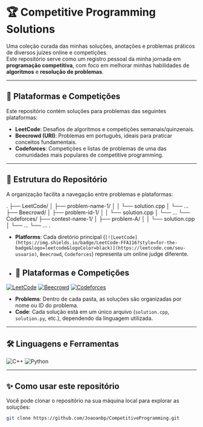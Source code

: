 # 🏆 Competitive Programming Solutions

Uma coleção curada das minhas soluções, anotações e problemas práticos de diversos juízes online e competições.  
Este repositório serve como um registro pessoal da minha jornada em **programação competitiva**, com foco em melhorar minhas habilidades de **algoritmos** e **resolução de problemas**.

---

## 🚀 Plataformas e Competições

Este repositório contém soluções para problemas das seguintes plataformas:

- **LeetCode**: Desafios de algoritmos e competições semanais/quinzenais.  
- **Beecrowd (URI)**: Problemas em português, ideais para praticar conceitos fundamentais.  
- **Codeforces**: Competições e listas de problemas de uma das comunidades mais populares de competitive programming.  

---

## 📁 Estrutura do Repositório

A organização facilita a navegação entre problemas e plataformas:

.
├── LeetCode/
│ ├── problem-name-1/
│ │ └── solution.cpp
│ └── ...
├── Beecrowd/
│ ├── problem-id-1/
│ │ └── solution.cpp
│ └── ...
└── Codeforces/
├── contest-name-1/
│ ├── problem-A/
│ │ └── solution.cpp
│ └── ...
└── ...
.

- **Platforms**: Cada diretório principal (`[![LeetCode](https://img.shields.io/badge/LeetCode-FFA116?style=for-the-badge&logo=leetcode&logoColor=black)](https://leetcode.com/seu-usuario)`, `Beecrowd`, `Codeforces`) representa um online judge diferente.
- ## 🚀 Plataformas e Competições

[![LeetCode](https://img.shields.io/badge/LeetCode-FFA116?style=for-the-badge&logo=leetcode&logoColor=black)](https://leetcode.com/seu-usuario)
[![Beecrowd](https://img.shields.io/badge/Beecrowd-2E7D32?style=for-the-badge&logo=academia&logoColor=white)](https://www.beecrowd.com.br/judge/pt/profile/SEU_ID)
[![Codeforces](https://img.shields.io/badge/Codeforces-1F8ACB?style=for-the-badge&logo=codeforces&logoColor=white)](https://codeforces.com/profile/seu-usuario)

- **Problems**: Dentro de cada pasta, as soluções são organizadas por nome ou ID do problema.  
- **Code**: Cada solução está em um único arquivo (`solution.cpp`, `solution.py`, etc.), dependendo da linguagem utilizada.  

---

## 🛠️ Linguagens e Ferramentas

![C++](https://img.shields.io/badge/C++-00599C?style=for-the-badge&logo=c%2b%2b&logoColor=white)
![Python](https://img.shields.io/badge/Python-3776AB?style=for-the-badge&logo=python&logoColor=white)


---

## ✨ Como usar este repositório

Você pode clonar o repositório na sua máquina local para explorar as soluções:

```bash
git clone https://github.com/Joaoanbp/CompetitiveProgramming.git
